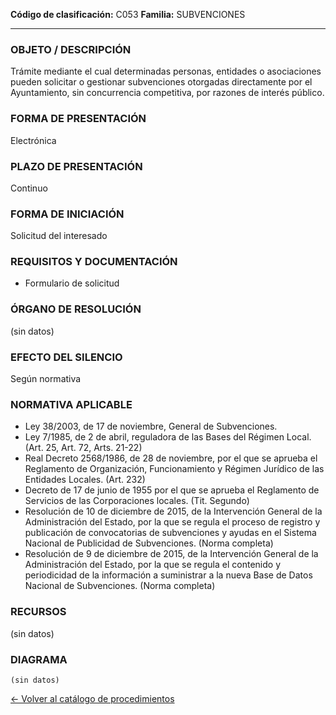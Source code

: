 
**Código de clasificación:** C053
**Familia:** SUBVENCIONES

---

### OBJETO / DESCRIPCIÓN

Trámite mediante el cual determinadas personas, entidades o asociaciones pueden solicitar o gestionar subvenciones otorgadas directamente por el Ayuntamiento, sin concurrencia competitiva, por razones de interés público.

### FORMA DE PRESENTACIÓN

Electrónica

### PLAZO DE PRESENTACIÓN

Continuo

### FORMA DE INICIACIÓN

Solicitud del interesado

### REQUISITOS Y DOCUMENTACIÓN

- Formulario de solicitud

### ÓRGANO DE RESOLUCIÓN

(sin datos)

### EFECTO DEL SILENCIO

Según normativa

### NORMATIVA APLICABLE

- Ley 38/2003, de 17 de noviembre, General de Subvenciones. 
- Ley 7/1985, de 2 de abril, reguladora de las Bases del Régimen Local. (Art. 25, Art. 72, Arts. 21-22)
- Real Decreto 2568/1986, de 28 de noviembre, por el que se aprueba el Reglamento de Organización, Funcionamiento y Régimen Jurídico de las Entidades Locales. (Art. 232)
- Decreto de 17 de junio de 1955 por el que se aprueba el Reglamento de Servicios de las Corporaciones locales. (Tit. Segundo)
- Resolución de 10 de diciembre de 2015, de la Intervención General de la Administración del Estado, por la que se regula el proceso de registro y publicación de convocatorias de subvenciones y ayudas en el Sistema Nacional de Publicidad de Subvenciones. (Norma completa)
- Resolución de 9 de diciembre de 2015, de la Intervención General de la Administración del Estado, por la que se regula el contenido y periodicidad de la información a suministrar a la nueva Base de Datos Nacional de Subvenciones. (Norma completa)

### RECURSOS

(sin datos)

### DIAGRAMA

```mermaid
(sin datos)
```

[← Volver al catálogo de procedimientos](../buscador.md)